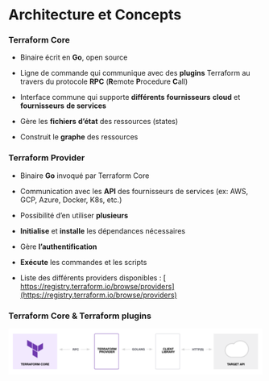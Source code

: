 # Architecture et Concepts

### Terraform Core

- Binaire écrit en **Go**, open source

- Ligne de commande qui communique avec des **plugins** Terraform au travers du protocole **RPC** (**R**emote **P**rocedure **C**all)

- Interface commune qui supporte **différents** **fournisseurs** **cloud** et **fournisseurs** **de services**

- Gère les **fichiers** **d’état** des ressources (states)

- Construit le **graphe** des ressources

### Terraform Provider

- Binaire **Go** invoqué par Terraform Core

- Communication avec les **API** des fournisseurs de services  (ex: AWS, GCP, Azure, Docker, K8s, etc.)

- Possibilité d’en utiliser **plusieurs**

- **Initialise** et **installe** les dépendances nécessaires

- Gère **l’authentification**

- **Exécute** les commandes et les scripts

- Liste des différents providers disponibles : [ https://registry.terraform.io/browse/providers](https://registry.terraform.io/browse/providers) 


### Terraform Core & Terraform plugins



![](images/terraform/terraform_protocol_registry.png)



